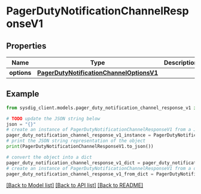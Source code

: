# PagerDutyNotificationChannelResponseV1


## Properties

Name | Type | Description | Notes
------------ | ------------- | ------------- | -------------
**options** | [**PagerDutyNotificationChannelOptionsV1**](PagerDutyNotificationChannelOptionsV1.md) |  | 

## Example

```python
from sysdig_client.models.pager_duty_notification_channel_response_v1 import PagerDutyNotificationChannelResponseV1

# TODO update the JSON string below
json = "{}"
# create an instance of PagerDutyNotificationChannelResponseV1 from a JSON string
pager_duty_notification_channel_response_v1_instance = PagerDutyNotificationChannelResponseV1.from_json(json)
# print the JSON string representation of the object
print(PagerDutyNotificationChannelResponseV1.to_json())

# convert the object into a dict
pager_duty_notification_channel_response_v1_dict = pager_duty_notification_channel_response_v1_instance.to_dict()
# create an instance of PagerDutyNotificationChannelResponseV1 from a dict
pager_duty_notification_channel_response_v1_from_dict = PagerDutyNotificationChannelResponseV1.from_dict(pager_duty_notification_channel_response_v1_dict)
```
[[Back to Model list]](../README.md#documentation-for-models) [[Back to API list]](../README.md#documentation-for-api-endpoints) [[Back to README]](../README.md)


